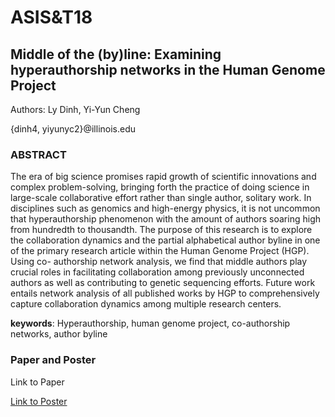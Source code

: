 # ASIS&T18
## Middle of the (by)line: Examining hyperauthorship networks in the Human Genome Project
Authors: Ly Dinh, Yi-Yun Cheng

{dinh4, yiyunyc2}@illinois.edu

### ABSTRACT
The era of big science promises rapid growth of scientific innovations and complex problem-solving, bringing forth the practice of doing science in large-scale collaborative effort rather than single author, solitary work. In disciplines such as genomics and high-energy physics, it is not uncommon that hyperauthorship phenomenon with the amount of authors soaring high from hundredth to thousandth. The purpose of this research is to explore the collaboration dynamics and the partial alphabetical author byline in one of the primary research article within the Human Genome Project (HGP). Using co- authorship network analysis, we find that middle authors play crucial roles in facilitating collaboration among previously unconnected authors as well as contributing to genetic sequencing efforts. Future work entails network analysis of all published works by HGP to comprehensively capture collaboration dynamics among multiple research centers.

__keywords__: Hyperauthorship, human genome project, co-authorship networks, author byline

### Paper and Poster
Link to Paper

[Link to Poster](https://github.com/yiyunyc2/ASIST18/blob/master/Poster/ASIST-MiddleOfByline-2018Poster.pdf)
